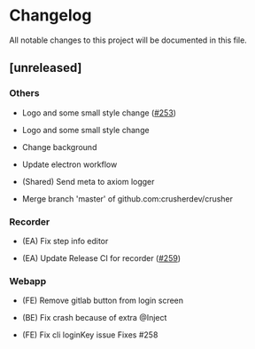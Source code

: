 # Changelog

All notable changes to this project will be documented in this file.

## [unreleased]

### Others

- Logo and some small style change ([#253](https://github.com/crusherdev/crusher/issues/253))

* Logo and some small style change

* Change background
- Update electron workflow

- (Shared) Send meta to axiom logger

- Merge branch 'master' of github.com:crusherdev/crusher


### Recorder

- (EA) Fix step info editor

- (EA) Update Release CI for recorder ([#259](https://github.com/crusherdev/crusher/issues/259))


### Webapp

- (FE) Remove gitlab button from login screen

- (BE) Fix crash because of extra @Inject

- (FE) Fix cli loginKey issue
Fixes #258


<!-- generated by git-cliff -->
